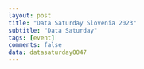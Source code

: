 ```yaml
---
layout: post
title: "Data Saturday Slovenia 2023"
subtitle: "Data Saturday"
tags: [event]
comments: false
data: datasaturday0047
---
```

